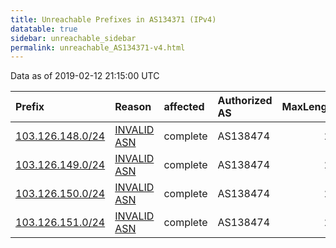 ```yaml
---
title: Unreachable Prefixes in AS134371 (IPv4)
datatable: true
sidebar: unreachable_sidebar
permalink: unreachable_AS134371-v4.html
---
```


Data as of 2019-02-12 21:15:00 UTC


<div class="datatable-begin"></div>

| Prefix                                                     | Reason                                                                                                   | affected   | Authorized AS   |   MaxLength | Anchor                                       |   unreachable /24s |
|:-----------------------------------------------------------|:---------------------------------------------------------------------------------------------------------|:-----------|:----------------|------------:|:---------------------------------------------|-------------------:|
| [103.126.148.0/24](https://stat.ripe.net/103.126.148.0/24) | [INVALID ASN](https://rpki-validator.ripe.net/announcement-preview?asn=AS134371&prefix=103.126.148.0/24) | complete   | AS138474        |          22 | [APNIC](unreachable_APNIC_RPKI_Root-v4.html) |                  1 |
| [103.126.149.0/24](https://stat.ripe.net/103.126.149.0/24) | [INVALID ASN](https://rpki-validator.ripe.net/announcement-preview?asn=AS134371&prefix=103.126.149.0/24) | complete   | AS138474        |          22 | [APNIC](unreachable_APNIC_RPKI_Root-v4.html) |                  1 |
| [103.126.150.0/24](https://stat.ripe.net/103.126.150.0/24) | [INVALID ASN](https://rpki-validator.ripe.net/announcement-preview?asn=AS134371&prefix=103.126.150.0/24) | complete   | AS138474        |          22 | [APNIC](unreachable_APNIC_RPKI_Root-v4.html) |                  1 |
| [103.126.151.0/24](https://stat.ripe.net/103.126.151.0/24) | [INVALID ASN](https://rpki-validator.ripe.net/announcement-preview?asn=AS134371&prefix=103.126.151.0/24) | complete   | AS138474        |          22 | [APNIC](unreachable_APNIC_RPKI_Root-v4.html) |                  1 |

<div class="datatable-end"></div>